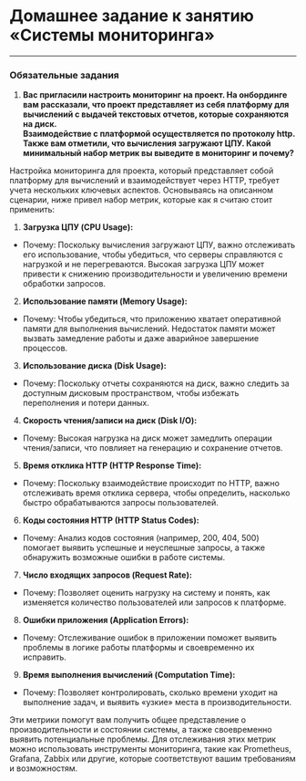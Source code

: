 # Домашнее задание к занятию «Системы мониторинга»   

---

### Обязательные задания

1) **Вас пригласили настроить мониторинг на проект. На онбординге вам рассказали, что проект представляет из себя платформу для вычислений с выдачей текстовых отчетов, которые сохраняются на диск.   
Взаимодействие с платформой осуществляется по протоколу http. Также вам отметили, что вычисления загружают ЦПУ. Какой минимальный набор метрик вы выведите в мониторинг и почему?**

Настройка мониторинга для проекта, который представляет собой платформу для вычислений и взаимодействует через HTTP, требует учета нескольких ключевых аспектов. Основываясь на описанном сценарии, ниже привел набор метрик, которые как я считаю стоит применить:

1) **Загрузка ЦПУ (CPU Usage):**  
- Почему: Поскольку вычисления загружают ЦПУ, важно отслеживать его использование, чтобы убедиться, что серверы справляются с нагрузкой и не перегреваются. Высокая загрузка ЦПУ может привести к снижению производительности и увеличению времени обработки запросов.  
2) **Использование памяти (Memory Usage):**  
- Почему: Чтобы убедиться, что приложению хватает оперативной памяти для выполнения вычислений. Недостаток памяти может вызвать замедление работы и даже аварийное завершение процессов.  
3) **Использование диска (Disk Usage):**  
- Почему: Поскольку отчеты сохраняются на диск, важно следить за доступным дисковым пространством, чтобы избежать переполнения и потери данных.  
4) **Скорость чтения/записи на диск (Disk I/O):**  
- Почему: Высокая нагрузка на диск может замедлить операции чтения/записи, что повлияет на генерацию и сохранение отчетов.  
5) **Время отклика HTTP (HTTP Response Time):**  
- Почему: Поскольку взаимодействие происходит по HTTP, важно отслеживать время отклика сервера, чтобы определить, насколько быстро обрабатываются запросы пользователей.  
6) **Коды состояния HTTP (HTTP Status Codes):**  
- Почему: Анализ кодов состояния (например, 200, 404, 500) помогает выявить успешные и неуспешные запросы, а также обнаружить возможные ошибки в работе системы.
7) **Число входящих запросов (Request Rate):**
- Почему: Позволяет оценить нагрузку на систему и понять, как изменяется количество пользователей или запросов к платформе.  
8) **Ошибки приложения (Application Errors):**  
- Почему: Отслеживание ошибок в приложении поможет выявить проблемы в логике работы платформы и своевременно их исправить.  
9) **Время выполнения вычислений (Computation Time):**  
- Почему: Позволяет контролировать, сколько времени уходит на выполнение задач, и выявить «узкие» места в производительности.  

Эти метрики помогут вам получить общее представление о производительности и состоянии системы, а также своевременно выявить потенциальные проблемы. Для отслеживания этих метрик можно использовать инструменты мониторинга, такие как Prometheus, Grafana, Zabbix или другие, которые соответствуют вашим требованиям и возможностям.  

